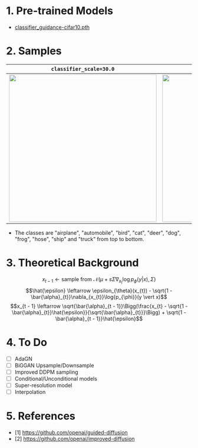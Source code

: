 # 1. Pre-trained Models
- [classifier_guidance-cifar10.pth](https://drive.google.com/file/d/1MaCkJPspB-U-2H_Sug1CdReQXilHppfP/view?usp=sharing)

# 2. Samples
| `classifier_scale=30.0` | `classifier_scale=200.0` |
|:-:|:-:|
| <img src="https://github.com/KimRass/KimRass/assets/67457712/69992f95-b62c-45be-b583-69cd173e5480" width="400"> | <img src="https://github.com/KimRass/KimRass/assets/67457712/c55cb347-043c-4d41-a66f-f5f6f345c0c5" width="400"> |
- The classes are "airplane", "automobile", "bird", "cat", "deer", "dog", "frog", "hose", "ship" and "truck" from top to bottom.

# 3. Theoretical Background
$$x_{t - 1} \leftarrow \text{sample from } \mathcal{N}(\mu + s\Sigma\nabla_{x_{t}}\log{p_{\phi}}(y \vert x), \Sigma)$$
$$\hat{\epsilon} \leftarrow \epsilon_{\theta}(x_{t}) - \sqrt{1 - \bar{\alpha}_{t}}\nabla_{x_{t}}\log{p_{\phi}}(y \vert x)$$
$$x_{t - 1} \leftarrow \sqrt{\bar{\alpha}_{t - 1}}\Bigg(\frac{x_{t} - \sqrt{1 - \bar{\alpha}_{t}}\hat{\epsilon}}{\sqrt{\bar{\alpha}_{t}}}\Bigg) + \sqrt{1 - \bar{\alpha}_{t - 1}}\hat{\epsilon}$$

# 4. To Do
- [ ] AdaGN
- [ ] BiGGAN Upsample/Downsample
- [ ] Improved DDPM sampling
- [ ] Conditional/Unconditional models
- [ ] Super-resolution model
- [ ] Interpolation

# 5. References
- [1] https://github.com/openai/guided-diffusion
- [2] https://github.com/openai/improved-diffusion
